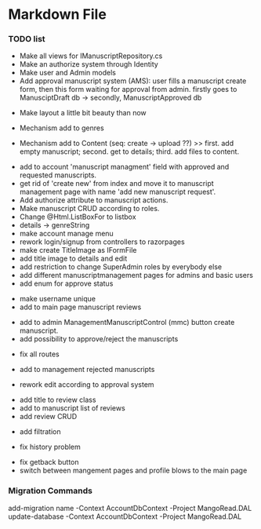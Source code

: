 ﻿# Markdown File

### TODO list

+ Make all views for IManuscriptRepository.cs
+ Make an authorize system through Identity
+ Make user and Admin models
+ Add approval manuscript system (AMS): user fills a manuscript create form, then this form waiting for approval from admin. firstly goes to ManusciptDraft db -> secondly, ManuscriptApproved db
- Make layout a little bit beauty than now
+ Mechanism add to genres
- Mechanism add to Content (seq: create -> upload ??) >> first. add empty manuscript; second. get to details; third. add files to content.
+ add to account 'manuscript managment' field with approved and requested manuscripts.
+ get rid of 'create new' from index and move it to manuscript management page with name 'add new manuscript request'.
+ Add authorize attribute to manuscript actions.
+ Make manuscript CRUD according to roles.
+ Change @Html.ListBoxFor to listbox
+ details -> genreString
+ make account manage menu
+ rework login/signup from controllers to razorpages
+ make create TitleImage as IFormFile
+ add title image to details and edit
+ add restriction to change SuperAdmin roles by everybody else
+ add different manuscriptmanagement pages for admins and basic users
+ add enum for approve status
- make username unique
- add to main page manuscript reviews
+ add to admin ManagementManuscriptControl (mmc) button create manuscript.
+ add possibility to approve/reject the manuscripts
- fix all routes
+ add to management rejected  manuscripts
- rework edit according to approval system
+ add title to review class
+ add to manuscript list of reviews
+ add review CRUD
- add filtration
+ fix history problem
- fix getback button
- switch between mangement pages and profile blows to the main page

### Migration Commands

add-migration name -Context AccountDbContext -Project MangoRead.DAL
update-database -Context AccountDbContext -Project MangoRead.DAL